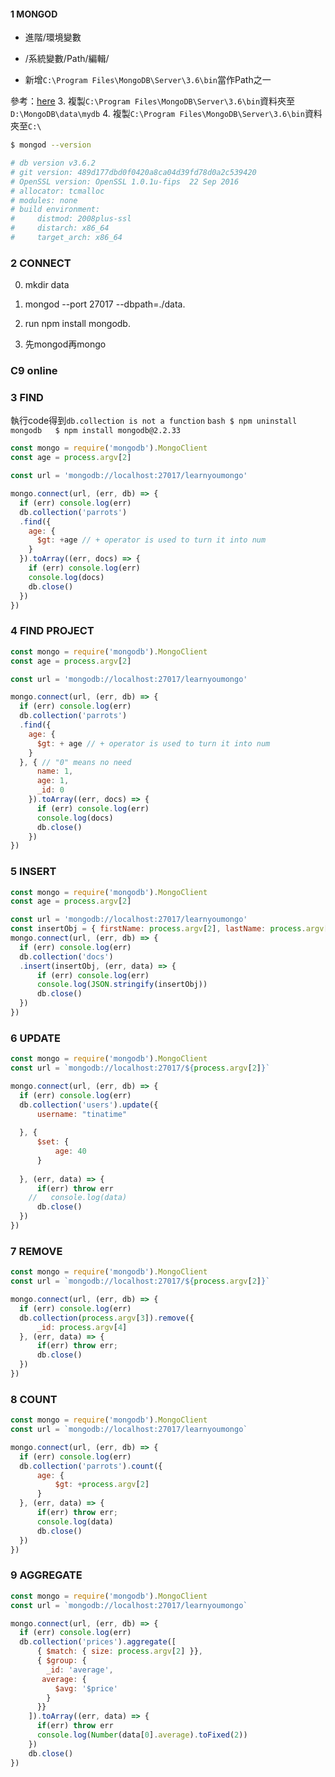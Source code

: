 #### 1 MONGOD
* 進階/環境變數

* /系統變數/Path/編輯/

* 新增`C:\Program Files\MongoDB\Server\3.6\bin`當作Path之一

<!-- 關卡沒有要求以下步驟， -->
參考：[here](https://ithelp.ithome.com.tw/articles/10186324)
3. 複製`C:\Program Files\MongoDB\Server\3.6\bin`資料夾至`D:\MongoDB\data\mydb`
4. 複製`C:\Program Files\MongoDB\Server\3.6\bin`資料夾至`C:\`

```bash
$ mongod --version

# db version v3.6.2
# git version: 489d177dbd0f0420a8ca04d39fd78d0a2c539420
# OpenSSL version: OpenSSL 1.0.1u-fips  22 Sep 2016
# allocator: tcmalloc
# modules: none
# build environment:
#     distmod: 2008plus-ssl
#     distarch: x86_64
#     target_arch: x86_64
```

### 2 CONNECT

0. mkdir data

1. mongod --port 27017 --dbpath=./data.

2. run npm install mongodb.

3. 先mongod再mongo

### C9 online


### 3 FIND
執行code得到`db.collection is not a function`
`bash
$ npm uninstall mongodb  
$ npm install mongodb@2.2.33
`
```js
const mongo = require('mongodb').MongoClient
const age = process.argv[2]

const url = 'mongodb://localhost:27017/learnyoumongo'

mongo.connect(url, (err, db) => {
  if (err) console.log(err)
  db.collection('parrots')
  .find({
    age: {
      $gt: +age // + operator is used to turn it into num
    }
  }).toArray((err, docs) => {
    if (err) console.log(err)
    console.log(docs)
    db.close()
  })
})
```

### 4 FIND PROJECT
```js
const mongo = require('mongodb').MongoClient
const age = process.argv[2]

const url = 'mongodb://localhost:27017/learnyoumongo'

mongo.connect(url, (err, db) => {
  if (err) console.log(err)
  db.collection('parrots')
  .find({
    age: {
      $gt: + age // + operator is used to turn it into num
    }
  }, { // "0" means no need
      name: 1,
      age: 1,
      _id: 0
    }).toArray((err, docs) => {
      if (err) console.log(err)
      console.log(docs)
      db.close()
    })
})
```
### 5 INSERT
```js
const mongo = require('mongodb').MongoClient
const age = process.argv[2]

const url = 'mongodb://localhost:27017/learnyoumongo'
const insertObj = { firstName: process.argv[2], lastName: process.argv[3] }
mongo.connect(url, (err, db) => {
  if (err) console.log(err)
  db.collection('docs')
  .insert(insertObj, (err, data) => {
      if (err) console.log(err)
      console.log(JSON.stringify(insertObj))
      db.close()
  })
})
```
### 6 UPDATE
```js
const mongo = require('mongodb').MongoClient
const url = `mongodb://localhost:27017/${process.argv[2]}`

mongo.connect(url, (err, db) => {
  if (err) console.log(err)
  db.collection('users').update({ 
      username: "tinatime" 
      
  }, {
      $set: {
          age: 40
      }
      
  }, (err, data) => {
      if(err) throw err
    //   console.log(data)
      db.close()
  })
})
```
### 7 REMOVE
```js
const mongo = require('mongodb').MongoClient
const url = `mongodb://localhost:27017/${process.argv[2]}`

mongo.connect(url, (err, db) => {
  if (err) console.log(err)
  db.collection(process.argv[3]).remove({
      _id: process.argv[4]
  }, (err, data) => {
      if(err) throw err;
      db.close()
  })
})
```
### 8 COUNT
```js
const mongo = require('mongodb').MongoClient
const url = `mongodb://localhost:27017/learnyoumongo`

mongo.connect(url, (err, db) => {
  if (err) console.log(err)
  db.collection('parrots').count({
      age: {
          $gt: +process.argv[2]
      }
  }, (err, data) => {
      if(err) throw err;
      console.log(data)
      db.close()
  })
})
```

### 9 AGGREGATE
```js
const mongo = require('mongodb').MongoClient
const url = `mongodb://localhost:27017/learnyoumongo`

mongo.connect(url, (err, db) => {
  if (err) console.log(err)
  db.collection('prices').aggregate([
      { $match: { size: process.argv[2] }},
      { $group: {
        _id: 'average', 
       average: {
          $avg: '$price'
        }
      }}
    ]).toArray((err, data) => {
      if(err) throw err
      console.log(Number(data[0].average).toFixed(2))
    })
    db.close()
})
```